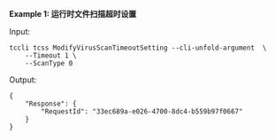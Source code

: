 **Example 1: 运行时文件扫描超时设置**



Input: 

```
tccli tcss ModifyVirusScanTimeoutSetting --cli-unfold-argument  \
    --Timeout 1 \
    --ScanType 0
```

Output: 
```
{
    "Response": {
        "RequestId": "33ec689a-e026-4700-8dc4-b559b97f0667"
    }
}
```


